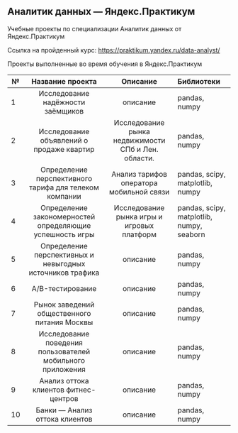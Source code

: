 ## Аналитик данных — Яндекс.Практикум

Учебные проекты по специализации Аналитик данных от Яндекс.Практикум

Ссылка на пройденный курс: https://praktikum.yandex.ru/data-analyst/

Проекты выполненные во время обучения в Яндекс.Практикум


| № | Название проекта | Описание | Библиотеки |
|---|:----:|:----:|:----------|
| 1 | Исследование надёжности заёмщиков | описание | pandas, numpy |
| 2 | Исследование объявлений о продаже квартир | Исследование рынка недвижимости СПб и Лен. области. | pandas, numpy |
| 3 | Определение перспективного тарифа для телеком компании | Анализ тарифов оператора мобильной связи | pandas, scipy, matplotlib, numpy |
| 4 | Определение закономерностей определяющие успешность игры | Исследование рынка игры и игровых платформ | pandas, scipy, matplotlib, numpy, seaborn |
| 5 | Определение перспективных и невыгодных источников трафика | описание | pandas, numpy | 
| 6 | A/B-тестирование | описание | pandas, numpy |
| 7 | Рынок заведений общественного питания Москвы | описание | pandas, numpy |
| 8 | Исследование поведения пользователей мобильного приложения | описание | pandas, numpy |
| 9 | Анализ оттока клиентов фитнес-центров | описание | pandas, numpy |
| 10 | Банки — Анализ оттока клиентов | описание | pandas, numpy |
